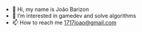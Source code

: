 - 👋 Hi, my name is João Barizon
- 👀 I’m interested in gamedev and solve algorithms
- 📫 How to reach me 1717joao@gmail.com
